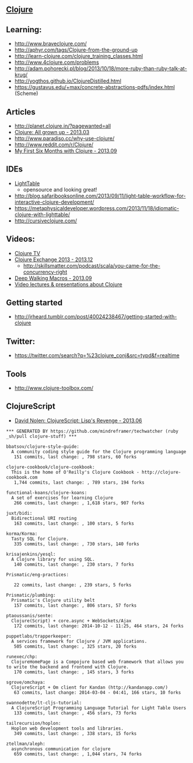 ## [Clojure](http://clojure.org/)


## Learning:
  - http://www.braveclojure.com/
  - http://aphyr.com/tags/Clojure-from-the-ground-up
  - http://learn-clojure.com/clojure_training_classes.html
  - http://www.4clojure.com/problems
  - http://adam.pohorecki.pl/blog/2013/10/18/more-ruby-than-ruby-talk-at-krug/
  - http://yogthos.github.io/ClojureDistilled.html
  - https://gustavus.edu/+max/concrete-abstractions-pdfs/index.html (Scheme)

## Articles
  - http://planet.clojure.in/?pagewanted=all
  - [Clojure: All grown up - 2013.03]( http://wit.io/posts/clojure-all-grown-up)
  - http://www.paradiso.cc/why-use-clojure/
  - http://www.reddit.com/r/Clojure/
  - [My First Six Months with Clojure - 2013.09](http://the-arm.com/programming/2013/09/01/my-first-six-months-with-clojure/)

## IDEs
  - [LightTable](http://docs.lighttable.com/tutorials/full/)
    - opensource and looking great!
  - http://blog.safaribooksonline.com/2013/09/11/light-table-workflow-for-interactive-clojure-development/
  - https://metaphysicaldeveloper.wordpress.com/2013/11/18/idiomatic-clojure-with-lighttable/
  - http://cursiveclojure.com/

## Videos:
  - [Clojure TV](http://www.youtube.com/user/ClojureTV?feature=watch)
  - [Clojure Exchange 2013 - 2013.12](http://skillsmatter.com/event/scala/clojure-exchange-2013)
    - http://skillsmatter.com/podcast/scala/you-came-for-the-concurrency-right
  - [Deep Walking Macros - 2013.09](http://www.youtube.com/watch?v=HXfDK1OYpco)
  - [Video lectures & presentations about Clojure](http://alexott.net/en/clojure/video.html)


## Getting started
  - http://jrheard.tumblr.com/post/40024238467/getting-started-with-clojure


## Twitter:
  - https://twitter.com/search?q=%23clojure_conj&src=typd&f=realtime


## Tools
  - http://www.clojure-toolbox.com/

## ClojureScript
  - [David Nolen: ClojureScript: Lisp's Revenge - 2013.06](http://vimeo.com/68334908?)

<!-- PROJECTS_LIST_START -->
    *** GENERATED BY https://github.com/mindreframer/techwatcher (ruby _sh/pull clojure-stuff) ***

    bbatsov/clojure-style-guide:
      A community coding style guide for the Clojure programming language
       151 commits, last change: , 798 stars, 60 forks

    clojure-cookbook/clojure-cookbook:
      This is the home of O'Reilly's Clojure Cookbook - http://clojure-cookbook.com
       1,744 commits, last change: , 789 stars, 194 forks

    functional-koans/clojure-koans:
      A set of exercises for learning Clojure
       266 commits, last change: , 1,618 stars, 907 forks

    juxt/bidi:
      Bidirectional URI routing
       163 commits, last change: , 100 stars, 5 forks

    korma/Korma:
      Tasty SQL for Clojure.
       335 commits, last change: , 730 stars, 140 forks

    krisajenkins/yesql:
      A Clojure library for using SQL.
       140 commits, last change: , 230 stars, 7 forks

    Prismatic/eng-practices:

       22 commits, last change: , 239 stars, 5 forks

    Prismatic/plumbing:
      Prismatic's Clojure utility belt
       157 commits, last change: , 806 stars, 57 forks

    ptaoussanis/sente:
      Clojure(Script) + core.async + WebSockets/Ajax
       172 commits, last change: 2014-10-12 - 11:25, 464 stars, 24 forks

    puppetlabs/trapperkeeper:
      A services framework for Clojure / JVM applications.
       505 commits, last change: , 325 stars, 20 forks

    runexec/chp:
      ClojureHomePage is a Compojure based web framework that allows you to write the backend and frontend with Clojure.
       170 commits, last change: , 145 stars, 3 forks

    sgrove/omchaya:
      ClojureScript + Om client for Kandan (http://kandanapp.com/)
       63 commits, last change: 2014-03-04 - 04:41, 166 stars, 10 forks

    swannodette/lt-cljs-tutorial:
      A ClojureScript Programming Language Tutorial for Light Table Users
       133 commits, last change: , 456 stars, 73 forks

    tailrecursion/hoplon:
      Hoplon web development tools and libraries.
       349 commits, last change: , 338 stars, 15 forks

    ztellman/aleph:
      asynchronous communication for clojure
       659 commits, last change: , 1,044 stars, 74 forks
<!-- PROJECTS_LIST_END -->
